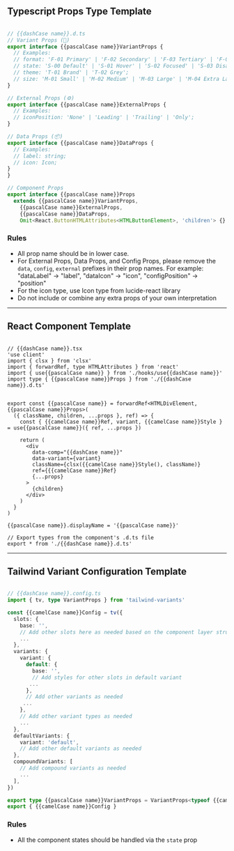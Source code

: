 ## Typescript Props Type Template
```ts

// {{dashCase name}}.d.ts
// Variant Props (🎨)
export interface {{pascalCase name}}VariantProps {
  // Examples:
  // format: 'F-01 Primary' | 'F-02 Secondary' | 'F-03 Tertiary' | 'F-04 Link';
  // state: 'S-00 Default' | 'S-01 Hover' | 'S-02 Focused' | 'S-03 Disabled';
  // theme: 'T-01 Brand' | 'T-02 Grey';
  // size: 'M-01 Small' | 'M-02 Medium' | 'M-03 Large' | 'M-04 Extra Large';
}

// External Props (⚙️)
export interface {{pascalCase name}}ExternalProps {
  // Examples:
  // iconPosition: 'None' | 'Leading' | 'Trailing' | 'Only';
}

// Data Props (📦)
export interface {{pascalCase name}}DataProps {
  // Examples:
  // label: string;
  // icon: Icon;
}
}

// Component Props
export interface {{pascalCase name}}Props 
  extends {{pascalCase name}}VariantProps, 
    {{pascalCase name}}ExternalProps,
    {{pascalCase name}}DataProps,
    Omit<React.ButtonHTMLAttributes<HTMLButtonElement>, 'children'> {}
```
### Rules
- All prop name should be in lower case. 
- For External Props, Data Props, and Config Props, please remove the `data`, `config`, `external` prefixes in their prop names. 
For example: "dataLabel" -> "label", "dataIcon" -> "icon", "configPosition" -> "position"
- For the icon type, use Icon type from lucide-react library
- Do not include or combine any extra props of your own interpretation

---

## React Component Template
```tsx

// {{dashCase name}}.tsx
'use client'
import { clsx } from 'clsx'
import { forwardRef, type HTMLAttributes } from 'react'
import { use{{pascalCase name}} } from './hooks/use{{dashCase name}}'
import type { {{pascalCase name}}Props } from './{{dashCase name}}.d.ts'


export const {{pascalCase name}} = forwardRef<HTMLDivElement, {{pascalCase name}}Props>(
  ({ className, children, ...props }, ref) => {
    const { {{camelCase name}}Ref, variant, {{camelCase name}}Style } = use{{pascalCase name}}({ ref, ...props })

    return (
      <div
        data-comp="{{dashCase name}}"
        data-variant={variant}
        className={clsx({{camelCase name}}Style(), className)}
        ref={{{camelCase name}}Ref}
        {...props}
      >
        {children}
      </div>
    )
  }
)

{{pascalCase name}}.displayName = '{{pascalCase name}}'

// Export types from the component's .d.ts file
export * from './{{dashCase name}}.d.ts'
```

---

## Tailwind Variant Configuration Template

```ts

// {{dashCase name}}.config.ts
import { tv, type VariantProps } from 'tailwind-variants'

const {{camelCase name}}Config = tv({
  slots: {
    base: '',
    // Add other slots here as needed based on the component layer structure
    ...
  },
  variants: {
    variant: {
      default: {
        base: '',
        // Add styles for other slots in default variant
       ...
      },
      // Add other variants as needed
     ...
    },
    // Add other variant types as needed
    ...
  },
  defaultVariants: {
    variant: 'default',
    // Add other default variants as needed
  },
  compoundVariants: [
    // Add compound variants as needed
    ...
  ],
})

export type {{pascalCase name}}VariantProps = VariantProps<typeof {{camelCase name}}Config>
export { {{camelCase name}}Config }
```

### Rules
- All the component states should be handled via the `state` prop